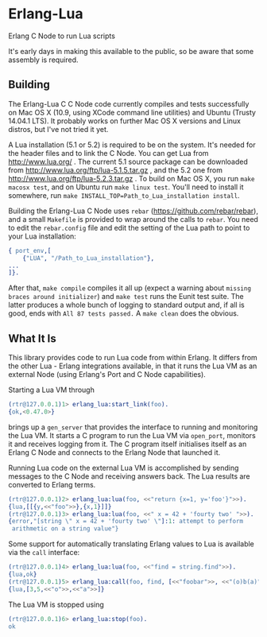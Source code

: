 # Erlang-Lua

Erlang C Node to run Lua scripts

It's early days in making this available to the public, so be aware
that some assembly is required.

## Building

The Erlang-Lua C C Node code currently compiles and tests successfully
on Mac OS X (10.9, using XCode command line utilities) and Ubuntu
(Trusty 14.04.1 LTS). It probably works on further Mac OS X versions
and Linux distros, but I've not tried it yet.

A Lua installation (5.1 or 5.2) is required to be on the system.
It's needed for the header files and to link the C Node. You can
get Lua from http://www.lua.org/ . The current 5.1 source package
can be downloaded from http://www.lua.org/ftp/lua-5.1.5.tar.gz ,
and the 5.2 one from http://www.lua.org/ftp/lua-5.2.3.tar.gz . To
build on Mac OS X, you run `make macosx test`, and on Ubuntu run
`make linux test`. You'll need to install it somewhere, run `make
INSTALL_TOP=Path_to_Lua_installation install`.

Building the Erlang-Lua C Node uses `rebar`
(https://github.com/rebar/rebar), and a small `Makefile` is provided
to wrap around the calls to `rebar`. You need to edit the `rebar.config`
file and edit the setting of the Lua path to point to your Lua
installation:

```erlang
{ port_env,[
    {"LUA", "/Path_to_Lua_installation"},
...
]}.
```

After that, `make compile` compiles it all up (expect a warning
about `missing braces around initializer`) and `make test` runs the
Eunit test suite. The latter produces a whole bunch of logging to
standard output and, if all is good, ends with `All 87 tests passed.`
A `make clean` does the obvious.


## What It Is

This library provides code to run Lua code from within Erlang. It
differs from the other Lua - Erlang integrations available, in that it runs
the Lua VM as an external Node (using Erlang's Port and C Node
capabilities).

Starting a Lua VM through
```erlang
(rtr@127.0.0.1)1> erlang_lua:start_link(foo).
{ok,<0.47.0>}
```
brings up a `gen_server` that provides the interface to running and
monitoring the Lua VM. It starts a C program to run the Lua VM via
`open_port`, monitors it and receives logging from it. The C program
itself initialises itself as an Erlang C Node and connects to the
Erlang Node that launched it.

Running Lua code on the external Lua VM is accomplished by sending
messages to the C Node and receiving answers back. The Lua results
are converted to Erlang terms.
```erlang
(rtr@127.0.0.1)2> erlang_lua:lua(foo, <<"return {x=1, y='foo'}">>).
{lua,[[{y,<<"foo">>},{x,1}]]}
(rtr@127.0.0.1)3> erlang_lua:lua(foo, <<" x = 42 + 'fourty two' ">>).
{error,"[string \" x = 42 + 'fourty two' \"]:1: attempt to perform
 arithmetic on a string value"}
```

Some support for automatically translating Erlang values to Lua is
available via the `call` interface:
```erlang
(rtr@127.0.0.1)4> erlang_lua:lua(foo, <<"find = string.find">>).
{lua,ok}
(rtr@127.0.0.1)5> erlang_lua:call(foo, find, [<<"foobar">>, <<"(o)b(a)">>]).
{lua,[3,5,<<"o">>,<<"a">>]}
```

The Lua VM is stopped using
```erlang
(rtr@127.0.0.1)6> erlang_lua:stop(foo).
ok
```


